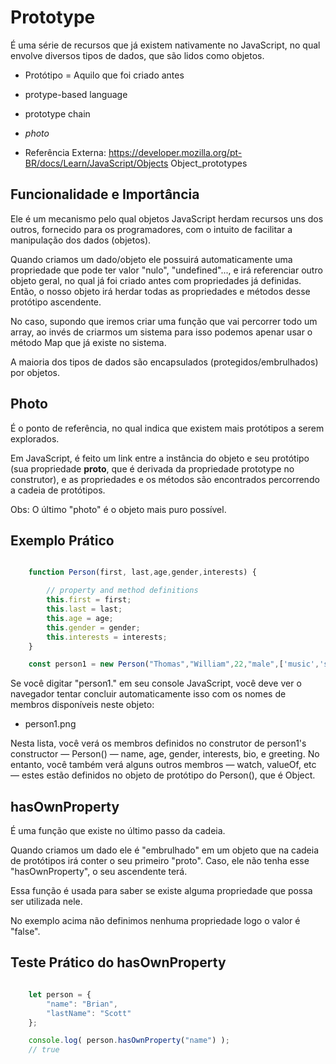 # Prototype

É uma série de recursos que já existem nativamente no JavaScript, no qual envolve diversos tipos de dados, que são lidos como objetos.

* Protótipo = Aquilo que foi criado antes
* protype-based language
* prototype chain
* _photo_

* Referência Externa: https://developer.mozilla.org/pt-BR/docs/Learn/JavaScript/Objects Object_prototypes

## Funcionalidade e Importância

Ele é um mecanismo pelo qual objetos JavaScript herdam recursos uns dos outros, fornecido para os programadores, com o intuito de facilitar a manipulação dos dados (objetos). 

Quando criamos um dado/objeto ele possuirá automaticamente uma propriedade que pode ter valor "nulo", "undefined"..., e irá referenciar outro objeto geral, no qual já foi criado antes com propriedades já definidas. Então, o nosso objeto irá herdar todas as propriedades e métodos desse protótipo ascendente.

No caso, supondo que iremos criar uma função que vai percorrer todo um array, ao invés de criarmos um sistema para isso podemos apenar usar o método Map que já existe no sistema.

A maioria dos tipos de dados são encapsulados (protegidos/embrulhados) por objetos.

## Photo 

É o ponto de referência, no qual indica que existem mais protótipos a serem explorados.

Em JavaScript, é feito um link entre a instância do objeto e seu protótipo (sua propriedade __proto__, que é derivada da propriedade prototype no construtor), e as propriedades e os métodos são encontrados percorrendo a cadeia de protótipos.

Obs: O último "photo" é o objeto mais puro possível.

## Exemplo Prático

```js

    function Person(first, last,age,gender,interests) {

        // property and method definitions
        this.first = first;
        this.last = last;
        this.age = age;
        this.gender = gender;
        this.interests = interests;
    }

    const person1 = new Person("Thomas","William",22,"male",['music','skiing']);

```

Se você digitar "person1." em seu console JavaScript, você deve ver o navegador tentar concluir automaticamente isso com os nomes de membros disponíveis neste objeto: 

- person1.png

Nesta lista, você verá os membros definidos no construtor de person1's constructor — Person() — name, age, gender, interests, bio, e greeting. No entanto, você também verá alguns outros membros — watch, valueOf, etc — estes estão definidos no objeto de protótipo do Person(), que é Object.

## hasOwnProperty

É uma função que existe no último passo da cadeia.

Quando criamos um dado ele é "embrulhado" em um objeto que na cadeia de protótipos irá conter o seu primeiro "proto". Caso, ele não tenha esse "hasOwnProperty", o seu ascendente terá.

Essa função é usada para saber se existe alguma propriedade que possa ser utilizada nele.

No exemplo acima não definimos nenhuma propriedade logo o valor é "false".

## Teste Prático do hasOwnProperty

```js

    let person = {
        "name": "Brian",
        "lastName": "Scott"
    };

    console.log( person.hasOwnProperty("name") );
    // true

```